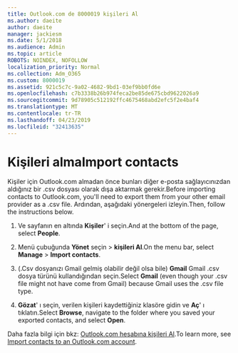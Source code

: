 ```yaml
---
title: Outlook.com de 8000019 kişileri Al
ms.author: daeite
author: daeite
manager: jackiesm
ms.date: 5/1/2018
ms.audience: Admin
ms.topic: article
ROBOTS: NOINDEX, NOFOLLOW
localization_priority: Normal
ms.collection: Adm_O365
ms.custom: 8000019
ms.assetid: 921c5c7c-9a02-4682-9bd1-03ef9bb0fd6e
ms.openlocfilehash: c7b3338b26b974feca2be85de675cbd9622026a9
ms.sourcegitcommit: 9d78905c512192ffc4675468abd2efc5f2e4baf4
ms.translationtype: MT
ms.contentlocale: tr-TR
ms.lasthandoff: 04/23/2019
ms.locfileid: "32413635"
---
```

# <a name="import-contacts"></a><span data-ttu-id="77493-102">Kişileri alma</span><span class="sxs-lookup"><span data-stu-id="77493-102">Import contacts</span></span>

<span data-ttu-id="77493-103">Kişiler için Outlook.com almadan önce bunları diğer e-posta sağlayıcınızdan aldığınız bir .csv dosyası olarak dışa aktarmak gerekir.</span><span class="sxs-lookup"><span data-stu-id="77493-103">Before importing contacts to Outlook.com, you'll need to export them from your other email provider as a .csv file.</span></span> <span data-ttu-id="77493-104">Ardından, aşağıdaki yönergeleri izleyin.</span><span class="sxs-lookup"><span data-stu-id="77493-104">Then, follow the instructions below.</span></span>
  
1. <span data-ttu-id="77493-105">Ve sayfanın en altında **Kişiler**' i seçin.</span><span class="sxs-lookup"><span data-stu-id="77493-105">And at the bottom of the page, select **People**.</span></span> 
    
2. <span data-ttu-id="77493-106">Menü çubuğunda **Yönet** seçin \> **kişileri Al**.</span><span class="sxs-lookup"><span data-stu-id="77493-106">On the menu bar, select **Manage** \> **Import contacts**.</span></span> 
    
3. <span data-ttu-id="77493-107">(.Csv dosyanızı Gmail gelmiş olabilir değil olsa bile) **Gmail** Gmail .csv dosya türünü kullandığından seçin.</span><span class="sxs-lookup"><span data-stu-id="77493-107">Select **Gmail** (even though your .csv file might not have come from Gmail) because Gmail uses the .csv file type.</span></span> 
    
4. <span data-ttu-id="77493-108">**Gözat**' ı seçin, verilen kişileri kaydettiğiniz klasöre gidin ve **Aç**' ı tıklatın.</span><span class="sxs-lookup"><span data-stu-id="77493-108">Select **Browse**, navigate to the folder where you saved your exported contacts, and select **Open**.</span></span> 
    
<span data-ttu-id="77493-109">Daha fazla bilgi için bkz: [Outlook.com hesabına kişileri Al](https://go.microsoft.com/fwlink/p/?linkid=873136).</span><span class="sxs-lookup"><span data-stu-id="77493-109">To learn more, see [Import contacts to an Outlook.com account](https://go.microsoft.com/fwlink/p/?linkid=873136).</span></span>
  

